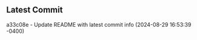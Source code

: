 
## Latest Commit
a33c08e - Update README with latest commit info (2024-08-29 16:53:39 -0400) <Yunxi-Zhou>
